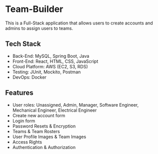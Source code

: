 # Team-Builder
This is a Full-Stack application that allows users to create accounts and admins to assign users to teams. 

## Tech Stack
- Back-End: MySQL, Spring Boot, Java
- Front-End: React, HTML, CSS, JavaScript
- Cloud Platform: AWS (EC2, S3, RDS)
- Testing: JUnit, Mockito, Postman
- DevOps: Docker

## Features
- User roles: Unassigned, Admin, Manager, Software Engineer, Mechanical Engineer, Electrical Engineer
- Create new account form
- Login form
- Password Resets & Encryption
- Teams & Team Rosters
- User Profile Images & Team Images
- Access Rights
- Authentication & Authorization
